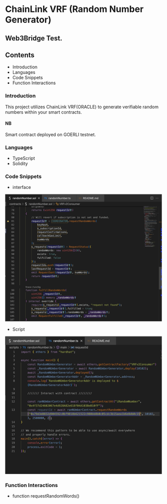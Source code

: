 # ChainLink VRF (Random Number Generator)

## Web3Bridge Test.

## Contents
* Introduction
* Languages
* Code Snippets
* Function Interactions

### Introduction
This project utilizes ChainLink VRF(ORACLE) to generate verifiable random numbers within your smart contracts.
#### NB
Smart contract deployed on GOERLI testnet.

### Languages
* TypeScript
* Solidity

### Code Snippets
* interface
<img src="./images/solidity.png" alt="">

* Script
<img src="./images/typeScript.png" alt="">

### Function Interactions
* function requestRandomWords()


```
